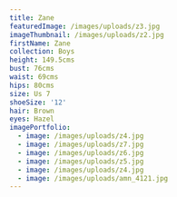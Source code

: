 ```yaml
---
title: Zane
featuredImage: /images/uploads/z3.jpg
imageThumbnail: /images/uploads/z2.jpg
firstName: Zane
collection: Boys
height: 149.5cms
bust: 76cms
waist: 69cms
hips: 80cms
size: Us 7
shoeSize: '12'
hair: Brown
eyes: Hazel
imagePortfolio:
  - image: /images/uploads/z4.jpg
  - image: /images/uploads/z7.jpg
  - image: /images/uploads/z6.jpg
  - image: /images/uploads/z5.jpg
  - image: /images/uploads/z4.jpg
  - image: /images/uploads/amn_4121.jpg
---
```


